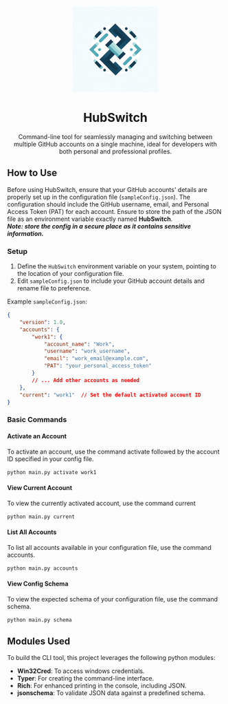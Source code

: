 <p align="center">
    <img src="logo.png" alt="drawing" width="200"/>
</p>

<h1 align="center"> HubSwitch </h1>

<p align="center">Command-line tool for seamlessly managing and switching between multiple GitHub accounts on a single machine, ideal for developers with both personal and professional profiles.</p>

## How to Use

Before using HubSwitch, ensure that your GitHub accounts' details are properly set up in the configuration file (`sampleConfig.json`). The configuration should include the GitHub username, email, and Personal Access Token (PAT) for each account. Ensure to store the path of the JSON file as an environment variable exactly named **HubSwitch**. <br/>
***Note: store the config in a secure place as it contains sensitive information.***

### Setup

1. Define the `HubSwitch` environment variable on your system, pointing to the location of your configuration file.
2. Edit `sampleConfig.json` to include your GitHub account details and rename file to preference.

Example `sampleConfig.json`:
```json
{
    "version": 1.0,
    "accounts": {
        "work1": {
            "account_name": "Work",
            "username": "work_username",
            "email": "work_email@example.com",
            "PAT": "your_personal_access_token"
        }
        // ... Add other accounts as needed
    },
    "current": "work1"  // Set the default activated account ID
}  
```

### Basic Commands
#### Activate an Account
To activate an account, use the command activate followed by the account ID specified in your config file.
```bat
python main.py activate work1
```

#### View Current Account
To view the currently activated account, use the command current
```bat
python main.py current
```

#### List All Accounts
To list all accounts available in your configuration file, use the command accounts.
```bat
python main.py accounts
```

#### View Config Schema
To view the expected schema of your configuration file, use the command schema.
```bat
python main.py schema
```

## Modules Used

To build the CLI tool, this project leverages the following python modules:

- **Win32Cred**: To access windows credentials.
- **Typer**: For creating the command-line interface.
- **Rich**: For enhanced printing in the console, including JSON.
- **jsonschema**: To validate JSON data against a predefined schema.


